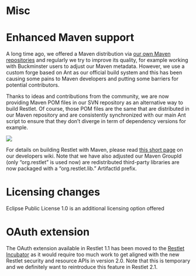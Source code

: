 Misc
====

Enhanced Maven support
======================

A long time ago, we offered a Maven distribution via [our own Maven
repositories](http://restlet.org/downloads/maven)
and regularly we try to improve its quality, for example working with
Buckminster users to adjust our Maven metadata. However, we use a custom
forge based on Ant as our official build system and this has been
causing some pains to Maven developers and putting some barriers for
potential contributors.

Thanks to ideas and contributions from the community, we are now
providing Maven POM files in our SVN repository as an alternative way to
build Restlet. Of course, those POM files are the same that are
distributed in our Maven repository and are consistently synchronized
with our main Ant script to ensure that they don’t diverge in term of
dependency versions for example.

![](Misc-60_files/maven1.png)

For details on building Restlet with Maven, please read [this short
page](http://wiki.restlet.org/developers/179-restlet/240-restlet.html)
on our developers wiki. Note that we have also adjusted our Maven
GroupId (only “org.restlet” is used now) are redistributed third-party
libraries are now packaged with a “org.restlet.lib.” ArtifactId prefix.

Licensing changes
=================

Eclipse Public License 1.0 is an additional licensing option offered

OAuth extension
===============

The OAuth extension available in Restlet 1.1 has been moved to the
[Restlet
Incubator](http://wiki.restlet.org/docs_2.0/257-restlet.html?branch=main "Restlet Incubator")
as it would require too much work to get aligned with the new Restlet
security and resource APIs in version 2.0. Note that this is temporary
and we definitely want to reintroduce this feature in Restlet 2.1.

